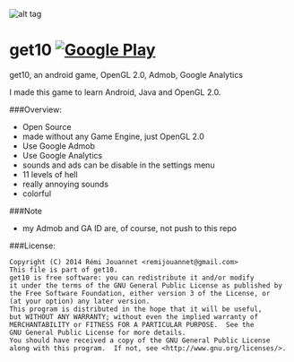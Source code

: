 
![alt tag](https://lh3.googleusercontent.com/inFrp8l9hojvyoz2kyfCyDS4RL-oWrQwhB9KmSgUIcUoU11RUUJh8O-V65-eTEu2Fan_=w300-rw)
# get10 [![Google Play](https://developer.android.com/images/brand/en_generic_rgb_wo_45.png)](https://play.google.com/store/apps/details?id=com.remijouannet.get10)
get10, an android game, OpenGL 2.0, Admob, Google Analytics

I made this game to learn Android, Java and OpenGL 2.0.

###Overview:
- Open Source
- made without any  Game Engine, just OpenGL 2.0
- Use Google Admob
- Use Google Analytics
- sounds and ads can be disable in the settings menu
- 11 levels of hell
- really annoying sounds
- colorful


###Note
- my Admob and GA ID are, of course, not push to this repo


###License: 

    Copyright (C) 2014 Rémi Jouannet <remijouannet@gmail.com>
    This file is part of get10.
    get10 is free software: you can redistribute it and/or modify
    it under the terms of the GNU General Public License as published by
    the Free Software Foundation, either version 3 of the License, or
    (at your option) any later version.
    This program is distributed in the hope that it will be useful,
    but WITHOUT ANY WARRANTY; without even the implied warranty of
    MERCHANTABILITY or FITNESS FOR A PARTICULAR PURPOSE.  See the
    GNU General Public License for more details.
    You should have received a copy of the GNU General Public License
    along with this program.  If not, see <http://www.gnu.org/licenses/>.
